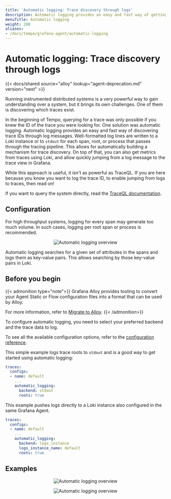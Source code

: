 ```yaml
---
title: 'Automatic logging: Trace discovery through logs'
description: Automatic logging provides an easy and fast way of getting trace discovery through logs.
menuTitle: Automatic logging
weight: 200
aliases:
- /docs/tempo/grafana-agent/automatic-logging
---
```


# Automatic logging: Trace discovery through logs

{{< docs/shared source="alloy" lookup="agent-deprecation.md" version="next" >}}

Running instrumented distributed systems is a very powerful way to gain
understanding over a system, but it brings its own challenges. One of them is
discovering which traces exist.

In the beginning of Tempo, querying for a trace was only possible if you knew
the ID of the trace you were looking for. One solution was automatic logging.
Automatic logging provides an easy and fast way of discovering trace IDs
through log messages. Well-formatted log lines are written to a Loki instance
or to `stdout` for each span, root, or process that passes through the tracing
pipeline. This allows for automatically building a mechanism for trace
discovery. On top of that, you can also get metrics from traces using Loki, and
allow quickly jumping from a log message to the trace view in Grafana.

While this approach is useful, it isn't as powerful as TraceQL.
If you are here because you know you want to log the
trace ID, to enable jumping from logs to traces, then read on!

If you want to query the system directly, read the [TraceQL
documentation](https://grafana.com/docs/tempo/<TEMPO_VERSION>/traceql).

## Configuration

For high throughput systems, logging for every span may generate too much volume.
In such cases, logging per root span or process is recommended.

<p align="center"><img src="../automatic-logging.png" alt="Automatic logging overview"></p>

Automatic logging searches for a given set of attributes in the spans and logs them as key-value pairs.
This allows searching by those key-value pairs in Loki.

## Before you begin

{{< admonition type="note">}}
Grafana Alloy provides tooling to convert your Agent Static or Flow configuration files into a format that can be used by Alloy.

For more information, refer to [Migrate to Alloy](https://grafana.com/docs/tempo/<TEMPO_VERSION>/configuration/grafana-alloy/migrate-alloy).
{{< /admonition>}}

To configure automatic logging, you need to select your preferred backend and the trace data to log.

To see all the available configuration options, refer to the [configuration reference](https://grafana.com/docs/agent/<AGENT_VERSION>/static/configuration/traces-config//).

This simple example logs trace roots to `stdout` and is a good way to get started using automatic logging:
```yaml
traces:
  configs:
  - name: default
    ...
    automatic_logging:
      backend: stdout
      roots: true
```

This example pushes logs directly to a Loki instance also configured in the same Grafana Agent.

```yaml
traces:
  configs:
  - name: default
    ...
    automatic_logging:
      backend: logs_instance
      logs_instance_name: default
      roots: true
```

## Examples

<p align="center"><img src="../automatic-logging-example-query.png" alt="Automatic logging overview"></p>
<p align="center"><img src="../automatic-logging-example-results.png" alt="Automatic logging overview"></p>
